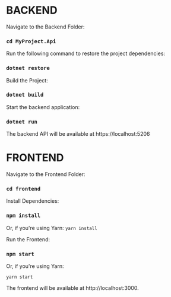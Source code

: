 # BACKEND

Navigate to the Backend Folder:
### `cd MyProject.Api`

Run the following command to restore the project dependencies:
### `dotnet restore`

Build the Project:
### `dotnet build`

Start the backend application:
### `dotnet run`

The backend API will be available at https://localhost:5206



# FRONTEND

Navigate to the Frontend Folder:
### `cd frontend`

Install Dependencies:
### `npm install`

Or, if you're using Yarn:
`yarn install`

Run the Frontend:
### `npm start`

Or, if you're using Yarn:

`yarn start`

The frontend will be available at http://localhost:3000.